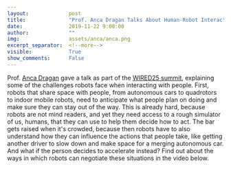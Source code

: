```yaml
---
layout:             post
title:              "Prof. Anca Dragan Talks About Human-Robot Interaction for WIRED"
date:               2019-11-22 9:00:00
author:             ""
img:                assets/anca/anca.png
excerpt_separator:  <!--more-->
visible:            True
show_comments:      False
---
```


Prof. <a href="https://people.eecs.berkeley.edu/~anca/">Anca Dragan</a>
gave a talk as part of the [WIRED25 summit][1], explaining some
of the challenges robots face when interacting with people. First, robots that
share space with people, from autonomous cars to quadrotors to indoor mobile
robots, need to anticipate what people plan on doing and make sure they can
stay out of the way. This is already hard, because robots are not mind readers,
and yet they need access to a rough simulator of us, humans, that they can use
to help them decide how to act. The bar gets raised when it's crowded, because
then robots have to also understand how they can influence the actions that
people take, like getting another driver to slow down and make space for a
merging autonomous car. And what if the person decides to accelerate instead?
Find out about the ways in which robots can negotiate these situations in the
video below.

<script async src="//player-backend.cnevids.com/script/video/5dc47ca038d069131ef16a09.js?iu=/3379/conde.wired/partner"></script>

<!--more-->

[1]:https://xp.wired.com/
